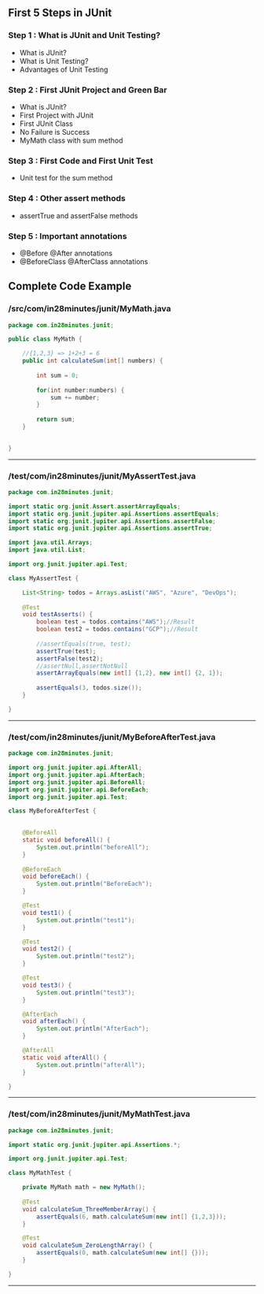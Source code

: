 ## First 5 Steps in JUnit

### Step 1 : What is JUnit and Unit Testing?

- What is JUnit?
- What is Unit Testing?
- Advantages of Unit Testing

### Step 2 : First JUnit Project and Green Bar

- What is JUnit?
- First Project with JUnit
- First JUnit Class
- No Failure is Success
- MyMath class with sum method

### Step 3 : First Code and First Unit Test

- Unit test for the sum method

### Step 4 : Other assert methods

- assertTrue and assertFalse methods

### Step 5 : Important annotations

- @Before @After annotations
- @BeforeClass @AfterClass annotations

<!---
Current Directory : /Users/rangakaranam/Ranga/git/00.courses/spring-boot-master-class/03.JUnit-Introduction-In-5-Steps-V2
-->

## Complete Code Example

### /src/com/in28minutes/junit/MyMath.java

```java
package com.in28minutes.junit;

public class MyMath {

	//{1,2,3} => 1+2+3 = 6
	public int calculateSum(int[] numbers) {
		
		int sum = 0;
		
		for(int number:numbers) {
			sum += number;
		}
		
		return sum;
	}
	

}
```

---

### /test/com/in28minutes/junit/MyAssertTest.java

```java
package com.in28minutes.junit;

import static org.junit.Assert.assertArrayEquals;
import static org.junit.jupiter.api.Assertions.assertEquals;
import static org.junit.jupiter.api.Assertions.assertFalse;
import static org.junit.jupiter.api.Assertions.assertTrue;

import java.util.Arrays;
import java.util.List;

import org.junit.jupiter.api.Test;

class MyAssertTest {

	List<String> todos = Arrays.asList("AWS", "Azure", "DevOps");
	
	@Test
	void testAsserts() {
		boolean test = todos.contains("AWS");//Result
		boolean test2 = todos.contains("GCP");//Result
		
		//assertEquals(true, test);
		assertTrue(test);
		assertFalse(test2);
		//assertNull,assertNotNull
		assertArrayEquals(new int[] {1,2}, new int[] {2, 1});
		
		assertEquals(3, todos.size());		
	}

}
```

---

### /test/com/in28minutes/junit/MyBeforeAfterTest.java

```java
package com.in28minutes.junit;

import org.junit.jupiter.api.AfterAll;
import org.junit.jupiter.api.AfterEach;
import org.junit.jupiter.api.BeforeAll;
import org.junit.jupiter.api.BeforeEach;
import org.junit.jupiter.api.Test;

class MyBeforeAfterTest {

	
	@BeforeAll
	static void beforeAll() {
		System.out.println("beforeAll");
	}
	
	@BeforeEach
	void beforeEach() {
		System.out.println("BeforeEach");
	}

	@Test
	void test1() {
		System.out.println("test1");
	}

	@Test
	void test2() {
		System.out.println("test2");
	}

	@Test
	void test3() {
		System.out.println("test3");
	}

	@AfterEach
	void afterEach() {
		System.out.println("AfterEach");
	}

	@AfterAll
	static void afterAll() {
		System.out.println("afterAll");
	}

}
```

---

### /test/com/in28minutes/junit/MyMathTest.java

```java
package com.in28minutes.junit;

import static org.junit.jupiter.api.Assertions.*;

import org.junit.jupiter.api.Test;

class MyMathTest {

	private MyMath math = new MyMath();
	
	@Test
	void calculateSum_ThreeMemberArray() {		
		assertEquals(6, math.calculateSum(new int[] {1,2,3}));
	}

	@Test
	void calculateSum_ZeroLengthArray() {		
		assertEquals(0, math.calculateSum(new int[] {}));
	}

}
```

---
